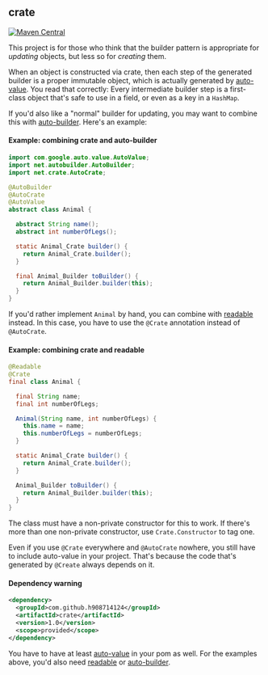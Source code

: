 ## crate

[![Maven Central](https://maven-badges.herokuapp.com/maven-central/com.github.h908714124/crate/badge.svg)](https://maven-badges.herokuapp.com/maven-central/com.github.h908714124/crate)

This project is for those who think that the builder pattern
is appropriate for <em>updating</em> objects, but less so for <em>creating</em> them.

When an object is constructed via crate, then each step of the generated builder is a proper immutable object,
which is actually generated by [auto-value](https://github.com/google/auto/tree/master/value). 
You read that correctly: Every intermediate builder step
is a first-class object that's safe to use in a field, or even as a key in a `HashMap`.

If you'd also like a "normal" builder for updating, you may want to combine this with
[auto-builder](https://github.com/h908714124/auto-builder). Here's an example:

#### Example: combining crate and auto-builder

````java
import com.google.auto.value.AutoValue;
import net.autobuilder.AutoBuilder;
import net.crate.AutoCrate;

@AutoBuilder
@AutoCrate
@AutoValue
abstract class Animal {

  abstract String name();
  abstract int numberOfLegs();

  static Animal_Crate builder() {
    return Animal_Crate.builder();
  }

  final Animal_Builder toBuilder() {
    return Animal_Builder.builder(this);
  }
}
````

If you'd rather implement `Animal` by hand, you can combine with
[readable](https://github.com/h908714124/readable) instead. In this case,
you have to use the `@Crate` annotation instead of `@AutoCrate`.

#### Example: combining crate and readable

````java
@Readable
@Crate
final class Animal {

  final String name;
  final int numberOfLegs;

  Animal(String name, int numberOfLegs) {
    this.name = name;
    this.numberOfLegs = numberOfLegs;
  }

  static Animal_Crate builder() {
    return Animal_Crate.builder();
  }

  Animal_Builder toBuilder() {
    return Animal_Builder.builder(this);
  }
}
````

The class must have a non-private constructor for this to work.
If there's more than one non-private constructor, use `Crate.Constructor` to tag one.

Even if you use `@Crate` everywhere and `@AutoCrate` nowhere,
you still have to include auto-value in your project.
That's because the code that's generated by `@Create` always depends on it.

#### Dependency warning

````xml
<dependency>
  <groupId>com.github.h908714124</groupId>
  <artifactId>crate</artifactId>
  <version>1.0</version>
  <scope>provided</scope>
</dependency>
````

You have to have at least
[auto-value](https://github.com/google/auto/tree/master/value) in your pom as well.
For the examples above, you'd also need
[readable](https://github.com/h908714124/readable) or
[auto-builder](https://github.com/h908714124/auto-builder).
